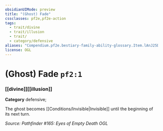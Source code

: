 ```yaml
---
obsidianUIMode: preview
title: "(Ghost) Fade"
cssclasses: pf2e,pf2e-action
tags:
  - trait/divine
  - trait/illusion
  - trait/
  - category/defensive
aliases: "Compendium.pf2e.bestiary-family-ability-glossary.Item.lAnJ25DSs44Ya8jg"
license: OGL
---
```

# (Ghost) Fade `pf2:1`

### [[divine]][[illusion]]

**Category** defensive; 




The ghost becomes [[Conditions/Invisible|Invisible]] until the beginning of its next turn.

*Source: Pathfinder #165: Eyes of Empty Death*
*OGL*